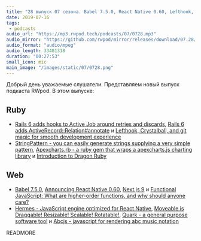 ```yaml
---
title: "28 выпуск 07 сезона. Babel 7.5.0, React Native 0.60, Lefthook, Crystalball, Next.js 9, Dragon Ruby, Hermes, Quark и прочее"
date: 2019-07-16
tags:
 - podcasts
audio_url: "https://mp3.rwpod.tech/podcasts/07/0728.mp3"
audio_mirror: "https://github.com/rwpod/mirror/releases/download/07.28/0728.mp3"
audio_format: "audio/mpeg"
audio_length: 33481318
duration: "00:27:53"
small_icon: mic
main_image: "/images/static/07/0728.png"
---
```


Добрый день уважаемые слушатели. Представляем новый выпуск подкаста RWpod. В этом выпуске:

## Ruby

 - [Rails 6 adds hooks to Active Job around retries and discards](https://blog.bigbinary.com/2019/07/09/rails-6-adds-hooks-to-activejob-around-retries-and-discards.html), [Rails 6 adds ActiveRecord::Relation#annotate](https://blog.bigbinary.com/2019/07/15/rails-6-adds-annotate-to-activerecord-relation-queries.html) и [Lefthook, Crystalball, and git magic for smooth development experience](https://dev.to/evilmartians/lefthook-crystalball-and-git-magic-for-smooth-development-experience-33mc)
 - [StringPattern - you can easily generate strings supplying a very simple pattern](https://github.com/MarioRuiz/string_pattern), [Apexcharts.rb - a ruby gem that wraps a apexcharts.js charting library](https://github.com/styd/apexcharts.rb) и [Introduction to Dragon Ruby](https://www.driftingruby.com/episodes/introduction-to-dragon-ruby)

## Web

 - [Babel 7.5.0](https://babeljs.io/blog/2019/07/03/7.5.0), [Announcing React Native 0.60](https://facebook.github.io/react-native/blog/2019/07/03/version-60), [Next.js 9](https://nextjs.org/blog/next-9) и [Functional JavaScript: What are higher-order functions, and why should anyone care?](https://jrsinclair.com/articles/2019/what-is-a-higher-order-function-and-why-should-anyone-care/)
 - [Hermes - JavaScript engine optimized for React Native](https://hermesengine.dev/), [Moveable is Draggable! Resizable! Scalable! Rotatable!](https://daybrush.com/moveable/), [Quark - a general purpose software tool](https://quarkjs.io/) и [Abcjs - javascript for rendering abc music notation](https://abcjs.net/)

READMORE
